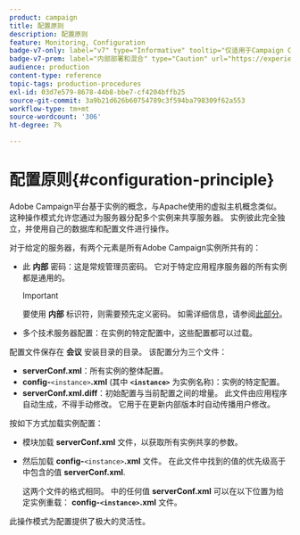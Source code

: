 ```yaml
---
product: campaign
title: 配置原则
description: 配置原则
feature: Monitoring, Configuration
badge-v7-only: label="v7" type="Informative" tooltip="仅适用于Campaign Classicv7"
badge-v7-prem: label="内部部署和混合" type="Caution" url="https://experienceleague.adobe.com/docs/campaign-classic/using/installing-campaign-classic/architecture-and-hosting-models/hosting-models-lp/hosting-models.html?lang=zh-Hans" tooltip="仅适用于内部部署和混合部署"
audience: production
content-type: reference
topic-tags: production-procedures
exl-id: 03d7e579-8678-44b8-bbe7-cf4204bffb25
source-git-commit: 3a9b21d626b60754789c3f594ba798309f62a553
workflow-type: tm+mt
source-wordcount: '306'
ht-degree: 7%

---
```


# 配置原则{#configuration-principle}



Adobe Campaign平台基于实例的概念，与Apache使用的虚拟主机概念类似。 这种操作模式允许您通过为服务器分配多个实例来共享服务器。 实例彼此完全独立，并使用自己的数据库和配置文件进行操作。

对于给定的服务器，有两个元素是所有Adobe Campaign实例所共有的：

* 此 **内部** 密码：这是常规管理员密码。 它对于特定应用程序服务器的所有实例都是通用的。

  >[!IMPORTANT]
  >
  >要使用 **内部** 标识符，则需要预先定义密码。 如需详细信息，请参阅[此部分](../../installation/using/configuring-campaign-server.md#internal-identifier)。

* 多个技术服务器配置：在实例的特定配置中，这些配置都可以过载。

配置文件保存在 **会议** 安装目录的目录。 该配置分为三个文件：

* **serverConf.xml**：所有实例的整体配置。
* **config-**`<instance>`**.xml** (其中 **`<instance>`** 为实例名称)：实例的特定配置。
* **serverConf.xml.diff**：初始配置与当前配置之间的增量。 此文件由应用程序自动生成，不得手动修改。 它用于在更新内部版本时自动传播用户修改。

按如下方式加载实例配置：

* 模块加载 **serverConf.xml** 文件，以获取所有实例共享的参数。
* 然后加载 **config-**`<instance>`**.xml** 文件。 在此文件中找到的值的优先级高于中包含的值 **serverConf.xml**.

  这两个文件的格式相同。 中的任何值 **serverConf.xml** 可以在以下位置为给定实例重载： **config-`<instance>`.xml** 文件。

此操作模式为配置提供了极大的灵活性。
